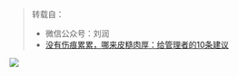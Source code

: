> 转载自：
> - 微信公众号：刘润
> - [没有伤痕累累，哪来皮糙肉厚：给管理者的10条建议](https://mp.weixin.qq.com/s/sfr5woJu61LrCmTw-_y0ag)

![](https://tva1.sinaimg.cn/large/008i3skNgy1grgom9rtkdj60u08u41l002.jpg)